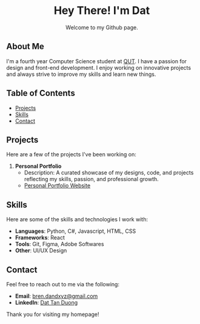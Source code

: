 <h1 align="center">Hey There! I'm Dat</h1>

<p align="center">
Welcome to my Github page.
</p>

## About Me

I'm a fourth year Computer Science student at [QUT](https://www.qut.edu.au/courses/bachelor-of-information-technology-computer-science). I have a passion for design and front-end development. I enjoy working on innovative projects and always strive to improve my skills and learn new things.

## Table of Contents

- [Projects](#projects)
- [Skills](#skills)
- [Contact](#contact)

## Projects

Here are a few of the projects I've been working on:

1. **Personal Portfolio**
   - Description: A curated showcase of my designs, code, and projects reflecting my skills, passion, and professional growth.
   - [Personal Portfolio Website](https://git-dand.github.io/)

## Skills

Here are some of the skills and technologies I work with:

- **Languages**: Python, C#, Javascript, HTML, CSS
- **Frameworks**: React
- **Tools**: Git, Figma, Adobe Softwares
- **Other**: UI/UX Design

## Contact

Feel free to reach out to me via the following:

- **Email**: [bren.dandxyz@gmail.com](mailto:bren.dandxyz@gmail.com)
- **LinkedIn**: [Dat Tan Duong](https://www.linkedin.com/in/dat-tan-duong/)

Thank you for visiting my homepage!
